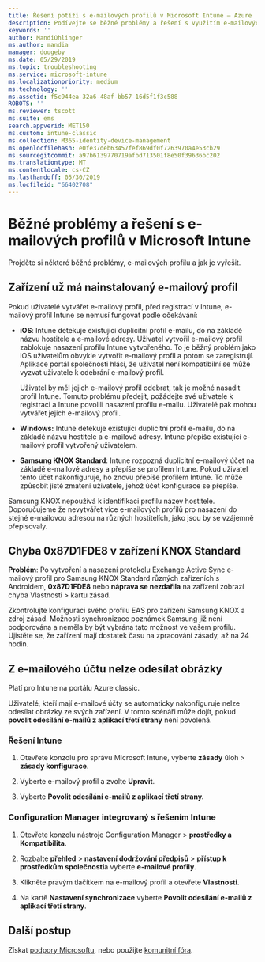 ```yaml
---
title: Řešení potíží s e-mailových profilů v Microsoft Intune – Azure | Dokumentace Microsoftu
description: Podívejte se běžné problémy a řešení s využitím e-mailových profilů v Microsoft Intune, včetně duplicitní e-mailové profily a chyby na zařízení Samsung KNOX Standard s androidem.
keywords: ''
author: MandiOhlinger
ms.author: mandia
manager: dougeby
ms.date: 05/29/2019
ms.topic: troubleshooting
ms.service: microsoft-intune
ms.localizationpriority: medium
ms.technology: ''
ms.assetid: f5c944ea-32a6-48af-bb57-16d5f1f3c588
ROBOTS: ''
ms.reviewer: tscott
ms.suite: ems
search.appverid: MET150
ms.custom: intune-classic
ms.collection: M365-identity-device-management
ms.openlocfilehash: e0fe37deb63457fef869df0f7263970a4e53cb29
ms.sourcegitcommit: a97b6139770719afbd713501f8e50f39636bc202
ms.translationtype: MT
ms.contentlocale: cs-CZ
ms.lasthandoff: 05/30/2019
ms.locfileid: "66402708"
---
```

# <a name="common-issues-and-resolutions-with-email-profiles-in-microsoft-intune"></a>Běžné problémy a řešení s e-mailových profilů v Microsoft Intune

Projděte si některé běžné problémy, e-mailových profilu a jak je vyřešit.

## <a name="device-already-has-an-email-profile-installed"></a>Zařízení už má nainstalovaný e-mailový profil

Pokud uživatelé vytvářet e-mailový profil, před registrací v Intune, e-mailový profil Intune se nemusí fungovat podle očekávání:

- **iOS**: Intune detekuje existující duplicitní profil e-mailu, do na základě názvu hostitele a e-mailové adresy. Uživatel vytvořil e-mailový profil zablokuje nasazení profilu Intune vytvořeného. To je běžný problém jako iOS uživatelům obvykle vytvořit e-mailový profil a potom se zaregistrují. Aplikace portál společnosti hlásí, že uživatel není kompatibilní se může vyzvat uživatele k odebrání e-mailový profil.

  Uživatel by měl jejich e-mailový profil odebrat, tak je možné nasadit profil Intune. Tomuto problému předejít, požádejte své uživatele k registraci a Intune povolili nasazení profilu e-mailu. Uživatelé pak mohou vytvářet jejich e-mailový profil.

- **Windows:** Intune detekuje existující duplicitní profil e-mailu, do na základě názvu hostitele a e-mailové adresy. Intune přepíše existující e-mailový profil vytvořený uživatelem.

- **Samsung KNOX Standard**: Intune rozpozná duplicitní e-mailový účet na základě e-mailové adresy a přepíše se profilem Intune. Pokud uživatel tento účet nakonfiguruje, ho znovu přepíše profilem Intune. To může způsobit jisté zmatení uživatele, jehož účet konfigurace se přepíše.

Samsung KNOX nepoužívá k identifikaci profilu název hostitele. Doporučujeme že nevytvářet více e-mailových profilů pro nasazení do stejné e-mailovou adresou na různých hostitelích, jako jsou by se vzájemně přepisovaly.

## <a name="error-0x87d1fde8-for-knox-standard-device"></a>Chyba 0x87D1FDE8 v zařízení KNOX Standard

**Problém**: Po vytvoření a nasazení protokolu Exchange Active Sync e-mailový profil pro Samsung KNOX Standard různých zařízeních s Androidem, **0x87D1FDE8** nebo **náprava se nezdařila** na zařízení zobrazí chyba Vlastnosti > kartu zásad.

Zkontrolujte konfiguraci svého profilu EAS pro zařízení Samsung KNOX a zdroj zásad. Možnosti synchronizace poznámek Samsung již není podporována a neměla by být vybrána tato možnost ve vašem profilu. Ujistěte se, že zařízení mají dostatek času na zpracování zásady, až na 24 hodin.

## <a name="unable-to-send-images-from--email-account"></a>Z e-mailového účtu nelze odesílat obrázky

Platí pro Intune na portálu Azure classic.

Uživatelé, kteří mají e-mailové účty se automaticky nakonfiguruje nelze odesílat obrázky ze svých zařízení. V tomto scénáři může dojít, pokud **povolit odesílání e-mailů z aplikací třetí strany** není povolená.

### <a name="intune-solution"></a>Řešení Intune

1. Otevřete konzolu pro správu Microsoft Intune, vyberte **zásady** úloh > **zásady konfigurace**.

2. Vyberte e-mailový profil a zvolte **Upravit**.

3. Vyberte **Povolit odesílání e-mailů z aplikací třetí strany.**

### <a name="configuration-manager-integrated-with-intune-solution"></a>Configuration Manager integrovaný s řešením Intune

1. Otevřete konzolu nástroje Configuration Manager > **prostředky a Kompatibilita**.

2. Rozbalte **přehled** > **nastavení dodržování předpisů** > **přístup k prostředkům společnosti**a vyberte **e-mailové profily**.

3. Klikněte pravým tlačítkem na e-mailový profil a otevřete **Vlastnosti**.

4. Na kartě **Nastavení synchronizace** vyberte **Povolit odesílání e-mailů z aplikací třetí strany**.

## <a name="next-steps"></a>Další postup

Získat [podpory Microsoftu](get-support.md), nebo použijte [komunitní fóra](https://social.technet.microsoft.com/Forums/en-US/home?category=microsoftintune).